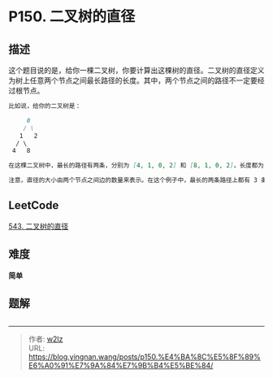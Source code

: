 # P150. 二叉树的直径


<!--more-->

## 描述

这个题目说的是，给你一棵二叉树，你要计算出这棵树的直径。二叉树的直径定义为树上任意两个节点之间最长路径的长度。其中，两个节点之间的路径不一定要经过根节点。

```markdown
比如说，给你的二叉树是：

     0
    / \
   1   2
  / \
 4   8

在这棵二叉树中，最长的路径有两条，分别为 [4, 1, 0, 2] 和 [8, 1, 0, 2]，长度都为 3，因此你要返回的直径就是 3。

注意，直径的大小由两个节点之间边的数量来表示。在这个例子中，最长的两条路径上都有 3 条边，因此直径为 3。
```

## LeetCode

[543. 二叉树的直径](https://leetcode.cn/problems/diameter-of-binary-tree/description/)

## 难度

**简单**

## 题解

```java

```


---

> 作者: [w2lz](https://github.com/w2lz)  
> URL: https://blog.yingnan.wang/posts/p150.%E4%BA%8C%E5%8F%89%E6%A0%91%E7%9A%84%E7%9B%B4%E5%BE%84/  

